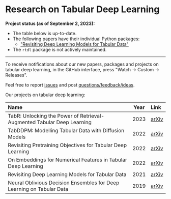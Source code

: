 # Research on Tabular Deep Learning

**Project status (as of September 2, 2023):**
- The table below is up-to-date.
- The following papers have their individual Python packages:
    - ["Revisiting Deep Learning Models for Tabular Data"](https://yandex-research.github.io/tabular-dl-revisiting-models)
- The `rtdl` package is not actively maintained.

---

To receive notifications about our new papers, packages and projects on tabular deep learning, in the GitHub interface, press "Watch -> Custom -> Releases".

Feel free to report [issues](https://github.com/Yura52/rtdl/issues) and post [questions/feedback/ideas](https://github.com/Yura52/rtdl/discussions).

Our projects on tabular deep learning:

| Name                                                                   | Year  | Link                                      |
| :--------------------------------------------------------------------- | :---: | :---------------------------------------- |
| TabR: Unlocking the Power of Retrieval-Augmented Tabular Deep Learning | 2023  | [arXiv](https://arxiv.org/abs/2307.14338) |
| TabDDPM: Modelling Tabular Data with Diffusion Models                  | 2022  | [arXiv](https://arxiv.org/abs/2209.15421) |
| Revisiting Pretraining Objectives for Tabular Deep Learning            | 2022  | [arXiv](https://arxiv.org/abs/2207.03208) |
| On Embeddings for Numerical Features in Tabular Deep Learning          | 2022  | [arXiv](https://arxiv.org/abs/2203.05556) |
| Revisiting Deep Learning Models for Tabular Data                       | 2021  | [arXiv](https://arxiv.org/abs/2106.11959) |
| Neural Oblivious Decision Ensembles for Deep Learning on Tabular Data  | 2019  | [arXiv](https://arxiv.org/abs/1909.06312) |
